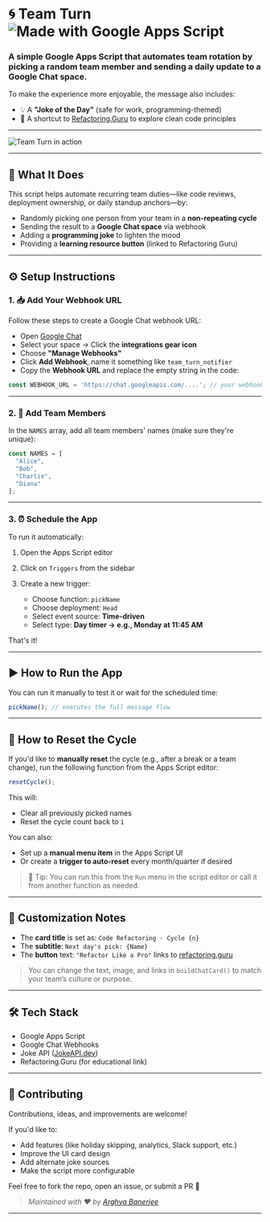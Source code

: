 # 🌀 Team Turn ![Made with Google Apps Script](https://img.shields.io/badge/Made%20with-Google%20Apps%20Script-blue?logo=google)

### A simple Google Apps Script that **automates team rotation** by picking a random team member and sending a daily update to a Google Chat space.

To make the experience more enjoyable, the message also includes:

* 💡 A **"Joke of the Day"** (safe for work, programming-themed)
* 🎯 A shortcut to [Refactoring.Guru](https://refactoring.guru) to explore clean code principles

---

![Team Turn in action](https://raw.githubusercontent.com/your-username/team_turn/demo-screenshot.png)

---

## 📌 What It Does

This script helps automate recurring team duties—like code reviews, deployment ownership, or daily standup anchors—by:

* Randomly picking one person from your team in a **non-repeating cycle**
* Sending the result to a **Google Chat space** via webhook
* Adding a **programming joke** to lighten the mood
* Providing a **learning resource button** (linked to Refactoring Guru)

---

## ⚙️ Setup Instructions

### 1. 📥 Add Your Webhook URL

Follow these steps to create a Google Chat webhook URL:

* Open [Google Chat](https://chat.google.com/)
* Select your space → Click the **integrations gear icon**
* Choose **"Manage Webhooks"**
* Click **Add Webhook**, name it something like `team_turn_notifier`
* Copy the **Webhook URL** and replace the empty string in the code:

```js
const WEBHOOK_URL = 'https://chat.googleapis.com/....'; // your webhook here
```

---

### 2. 👥 Add Team Members

In the `NAMES` array, add all team members' names (make sure they're unique):

```js
const NAMES = [
  "Alice",
  "Bob",
  "Charlie",
  "Diana"
];
```

---

### 3. ⏰ Schedule the App

To run it automatically:

1. Open the Apps Script editor
2. Click on `Triggers` from the sidebar
3. Create a new trigger:

   * Choose function: `pickName`
   * Choose deployment: `Head`
   * Select event source: **Time-driven**
   * Select type: **Day timer → e.g., Monday at 11:45 AM**

That's it!

---

## ▶️ How to Run the App

You can run it manually to test it or wait for the scheduled time:

```js
pickName(); // executes the full message flow
```

---

## 🔄 How to Reset the Cycle

If you'd like to **manually reset** the cycle (e.g., after a break or a team change), run the following function from the Apps Script editor:

```js
resetCycle();
```

This will:

* Clear all previously picked names
* Reset the cycle count back to `1`

You can also:

* Set up a **manual menu item** in the Apps Script UI
* Or create a **trigger to auto-reset** every month/quarter if desired

> 🔔 Tip: You can run this from the `Run` menu in the script editor or call it from another function as needed.

---

## 📝 Customization Notes

* The **card title** is set as: `Code Refactoring - Cycle {n}`
* The **subtitle**: `Next day's pick: {Name}`
* The **button** text: `"Refactor Like a Pro"` links to [refactoring.guru](https://refactoring.guru)

> You can change the text, image, and links in `buildChatCard()` to match your team’s culture or purpose.

---

## 🛠 Tech Stack

* Google Apps Script
* Google Chat Webhooks
* Joke API ([JokeAPI.dev](https://jokeapi.dev))
* Refactoring.Guru (for educational link)

---

## 🤝 Contributing

Contributions, ideas, and improvements are welcome!

If you'd like to:

* Add features (like holiday skipping, analytics, Slack support, etc.)
* Improve the UI card design
* Add alternate joke sources
* Make the script more configurable

Feel free to fork the repo, open an issue, or submit a PR 🙌

> *Maintained with ❤️ by [Arghya Banerjee](https://github.com/arghya-bandyopadhyay-30)*

---
